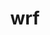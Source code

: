 ---
title: "wrf"
layout: cache
categories: [package, v0.18.1]
meta: {"versions": ["4.3.3"], "compilers": ["gcc@=7.3.1"], "oss": ["amzn2"], "platforms": ["linux"], "targets": ["aarch64", "graviton2", "x86_64_v3", "x86_64_v4"], "stacks": ["aws-isc", "aws-isc-aarch64", "root"], "num_specs": 4, "num_specs_by_stack": {"aws-isc-aarch64": 2, "root": 4, "aws-isc": 2}}
spec_details: [{"hash": "odusjpugrj4lawxuz264gimbewbbquih", "compiler": "gcc@=7.3.1", "versions": ["4.3.3"], "os": "amzn2", "platform": "linux", "target": "aarch64", "variants": ["build_type='dm+sm'", "compile_type=em_real", "nesting=basic", "patches=01c0f71,68548f6,b3f063c,e07c39c,e4971f6,e6f3db3,f3dd50d,fa78635", "+pnetcdf"], "stacks": ["aws-isc-aarch64", "root"], "size": "-", "tarball": "https://binaries.spack.io/v0.18.1/build_cache/linux-amzn2-aarch64/gcc-7.3.1/wrf-4.3.3/linux-amzn2-aarch64-gcc-7.3.1-wrf-4.3.3-odusjpugrj4lawxuz264gimbewbbquih.spack"}, {"hash": "f5qicep33lq6dxvc6jbvqfrbabolhsxk", "compiler": "gcc@=7.3.1", "versions": ["4.3.3"], "os": "amzn2", "platform": "linux", "target": "x86_64_v4", "variants": ["build_type='dm+sm'", "compile_type=em_real", "nesting=basic", "patches=01c0f71,68548f6,b3f063c,e07c39c,e4971f6,e6f3db3,f3dd50d,fa78635", "+pnetcdf"], "stacks": ["aws-isc", "root"], "size": "-", "tarball": "https://binaries.spack.io/v0.18.1/build_cache/linux-amzn2-x86_64_v4/gcc-7.3.1/wrf-4.3.3/linux-amzn2-x86_64_v4-gcc-7.3.1-wrf-4.3.3-f5qicep33lq6dxvc6jbvqfrbabolhsxk.spack"}, {"hash": "orgv6ng7ovnggri7pw4zd4t555xmb6vo", "compiler": "gcc@=7.3.1", "versions": ["4.3.3"], "os": "amzn2", "platform": "linux", "target": "x86_64_v3", "variants": ["build_type='dm+sm'", "compile_type=em_real", "nesting=basic", "patches=01c0f71,68548f6,b3f063c,e07c39c,e4971f6,e6f3db3,f3dd50d,fa78635", "+pnetcdf"], "stacks": ["aws-isc", "root"], "size": "-", "tarball": "https://binaries.spack.io/v0.18.1/build_cache/linux-amzn2-x86_64_v3/gcc-7.3.1/wrf-4.3.3/linux-amzn2-x86_64_v3-gcc-7.3.1-wrf-4.3.3-orgv6ng7ovnggri7pw4zd4t555xmb6vo.spack"}, {"hash": "6xqa7qf4fhk6z4msoeqhwyvyt3mcso73", "compiler": "gcc@=7.3.1", "versions": ["4.3.3"], "os": "amzn2", "platform": "linux", "target": "graviton2", "variants": ["build_type='dm+sm'", "compile_type=em_real", "nesting=basic", "patches=01c0f71,68548f6,b3f063c,e07c39c,e4971f6,e6f3db3,f3dd50d,fa78635", "+pnetcdf"], "stacks": ["aws-isc-aarch64", "root"], "size": "-", "tarball": "https://binaries.spack.io/v0.18.1/build_cache/linux-amzn2-graviton2/gcc-7.3.1/wrf-4.3.3/linux-amzn2-graviton2-gcc-7.3.1-wrf-4.3.3-6xqa7qf4fhk6z4msoeqhwyvyt3mcso73.spack"}]
---